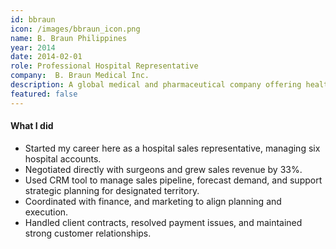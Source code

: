 ```yaml
---
id: bbraun
icon: /images/bbraun_icon.png
name: B. Braun Philippines
year: 2014
date: 2014-02-01
role: Professional Hospital Representative
company:  B. Braun Medical Inc.
description: A global medical and pharmaceutical company offering healthcare solutions, surgical products, and hospital systems to improve patient care.
featured: false
---
```


#### What I did

- Started my career here as a hospital sales representative, managing six hospital accounts.
- Negotiated directly with surgeons and grew sales revenue by 33%.
- Used CRM tool to manage sales pipeline, forecast demand, and support strategic planning for designated territory.
- Coordinated with finance, and marketing to align planning and execution.
- Handled client contracts, resolved payment issues, and maintained strong customer relationships.